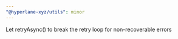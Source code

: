 ```yaml
---
"@hyperlane-xyz/utils": minor
---
```


Let retryAsync() to break the retry loop for non-recoverable errors
